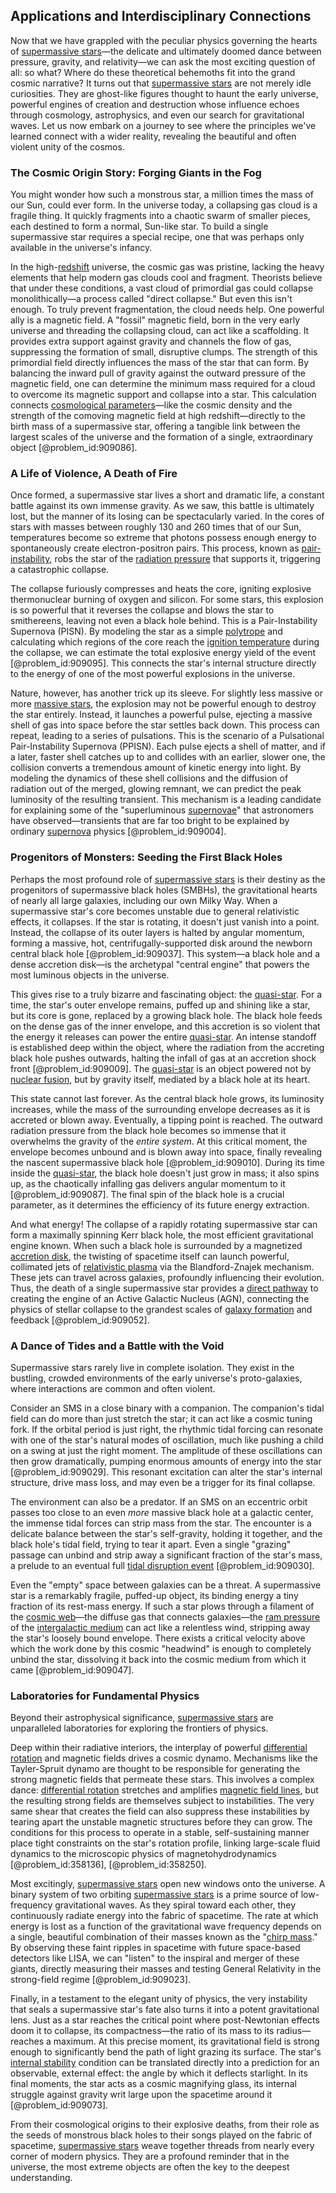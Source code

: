 ## Applications and Interdisciplinary Connections

Now that we have grappled with the peculiar physics governing the hearts of [supermassive stars](@article_id:157944)—the delicate and ultimately doomed dance between pressure, gravity, and relativity—we can ask the most exciting question of all: so what? Where do these theoretical behemoths fit into the grand cosmic narrative? It turns out that [supermassive stars](@article_id:157944) are not merely idle curiosities. They are ghost-like figures thought to haunt the early universe, powerful engines of creation and destruction whose influence echoes through cosmology, astrophysics, and even our search for gravitational waves. Let us now embark on a journey to see where the principles we've learned connect with a wider reality, revealing the beautiful and often violent unity of the cosmos.

### The Cosmic Origin Story: Forging Giants in the Fog

You might wonder how such a monstrous star, a million times the mass of our Sun, could ever form. In the universe today, a collapsing gas cloud is a fragile thing. It quickly fragments into a chaotic swarm of smaller pieces, each destined to form a normal, Sun-like star. To build a single supermassive star requires a special recipe, one that was perhaps only available in the universe's infancy.

In the high-[redshift](@article_id:159451) universe, the cosmic gas was pristine, lacking the heavy elements that help modern gas clouds cool and fragment. Theorists believe that under these conditions, a vast cloud of primordial gas could collapse monolithically—a process called "direct collapse." But even this isn't enough. To truly prevent fragmentation, the cloud needs help. One powerful ally is a magnetic field. A "fossil" magnetic field, born in the very early universe and threading the collapsing cloud, can act like a scaffolding. It provides extra support against gravity and channels the flow of gas, suppressing the formation of small, disruptive clumps. The strength of this primordial field directly influences the mass of the star that can form. By balancing the inward pull of gravity against the outward pressure of the magnetic field, one can determine the minimum mass required for a cloud to overcome its magnetic support and collapse into a star. This calculation connects [cosmological parameters](@article_id:160844)—like the cosmic density and the strength of the comoving magnetic field at high redshift—directly to the birth mass of a supermassive star, offering a tangible link between the largest scales of the universe and the formation of a single, extraordinary object [@problem_id:909086].

### A Life of Violence, A Death of Fire

Once formed, a supermassive star lives a short and dramatic life, a constant battle against its own immense gravity. As we saw, this battle is ultimately lost, but the manner of its losing can be spectacularly varied. In the cores of stars with masses between roughly 130 and 260 times that of our Sun, temperatures become so extreme that photons possess enough energy to spontaneously create electron-positron pairs. This process, known as [pair-instability](@article_id:159946), robs the star of the [radiation pressure](@article_id:142662) that supports it, triggering a catastrophic collapse.

The collapse furiously compresses and heats the core, igniting explosive thermonuclear burning of oxygen and silicon. For some stars, this explosion is so powerful that it reverses the collapse and blows the star to smithereens, leaving not even a black hole behind. This is a Pair-Instability Supernova (PISN). By modeling the star as a simple [polytrope](@article_id:161304) and calculating which regions of the core reach the [ignition temperature](@article_id:199414) during the collapse, we can estimate the total explosive energy yield of the event [@problem_id:909095]. This connects the star's internal structure directly to the energy of one of the most powerful explosions in the universe.

Nature, however, has another trick up its sleeve. For slightly less massive or more [massive stars](@article_id:159390), the explosion may not be powerful enough to destroy the star entirely. Instead, it launches a powerful pulse, ejecting a massive shell of gas into space before the star settles back down. This process can repeat, leading to a series of pulsations. This is the scenario of a Pulsational Pair-Instability Supernova (PPISN). Each pulse ejects a shell of matter, and if a later, faster shell catches up to and collides with an earlier, slower one, the collision converts a tremendous amount of kinetic energy into light. By modeling the dynamics of these shell collisions and the diffusion of radiation out of the merged, glowing remnant, we can predict the peak luminosity of the resulting transient. This mechanism is a leading candidate for explaining some of the "superluminous [supernovae](@article_id:161279)" that astronomers have observed—transients that are far too bright to be explained by ordinary [supernova](@article_id:158957) physics [@problem_id:909004].

### Progenitors of Monsters: Seeding the First Black Holes

Perhaps the most profound role of [supermassive stars](@article_id:157944) is their destiny as the progenitors of supermassive black holes (SMBHs), the gravitational hearts of nearly all large galaxies, including our own Milky Way. When a supermassive star's core becomes unstable due to general relativistic effects, it collapses. If the star is rotating, it doesn't just vanish into a point. Instead, the collapse of its outer layers is halted by angular momentum, forming a massive, hot, centrifugally-supported disk around the newborn central black hole [@problem_id:909037]. This system—a black hole and a dense accretion disk—is the archetypal "central engine" that powers the most luminous objects in the universe.

This gives rise to a truly bizarre and fascinating object: the [quasi-star](@article_id:199575). For a time, the star's outer envelope remains, puffed up and shining like a star, but its core is gone, replaced by a growing black hole. The black hole feeds on the dense gas of the inner envelope, and this accretion is so violent that the energy it releases can power the entire [quasi-star](@article_id:199575). An intense standoff is established deep within the object, where the radiation from the accreting black hole pushes outwards, halting the infall of gas at an accretion shock front [@problem_id:909009]. The [quasi-star](@article_id:199575) is an object powered not by [nuclear fusion](@article_id:138818), but by gravity itself, mediated by a black hole at its heart.

This state cannot last forever. As the central black hole grows, its luminosity increases, while the mass of the surrounding envelope decreases as it is accreted or blown away. Eventually, a tipping point is reached. The outward radiation pressure from the black hole becomes so immense that it overwhelms the gravity of the *entire system*. At this critical moment, the envelope becomes unbound and is blown away into space, finally revealing the nascent supermassive black hole [@problem_id:909010]. During its time inside the [quasi-star](@article_id:199575), the black hole doesn't just grow in mass; it also spins up, as the chaotically infalling gas delivers angular momentum to it [@problem_id:909087]. The final spin of the black hole is a crucial parameter, as it determines the efficiency of its future energy extraction.

And what energy! The collapse of a rapidly rotating supermassive star can form a maximally spinning Kerr black hole, the most efficient gravitational engine known. When such a black hole is surrounded by a magnetized [accretion disk](@article_id:159110), the twisting of spacetime itself can launch powerful, collimated jets of [relativistic plasma](@article_id:159257) via the Blandford-Znajek mechanism. These jets can travel across galaxies, profoundly influencing their evolution. Thus, the death of a single supermassive star provides a [direct pathway](@article_id:188945) to creating the engine of an Active Galactic Nucleus (AGN), connecting the physics of stellar collapse to the grandest scales of [galaxy formation](@article_id:159627) and feedback [@problem_id:909052].

### A Dance of Tides and a Battle with the Void

Supermassive stars rarely live in complete isolation. They exist in the bustling, crowded environments of the early universe's proto-galaxies, where interactions are common and often violent.

Consider an SMS in a close binary with a companion. The companion's tidal field can do more than just stretch the star; it can act like a cosmic tuning fork. If the orbital period is just right, the rhythmic tidal forcing can resonate with one of the star's natural modes of oscillation, much like pushing a child on a swing at just the right moment. The amplitude of these oscillations can then grow dramatically, pumping enormous amounts of energy into the star [@problem_id:909029]. This resonant excitation can alter the star's internal structure, drive mass loss, and may even be a trigger for its final collapse.

The environment can also be a predator. If an SMS on an eccentric orbit passes too close to an even *more* massive black hole at a galactic center, the immense tidal forces can strip mass from the star. The encounter is a delicate balance between the star's self-gravity, holding it together, and the black hole's tidal field, trying to tear it apart. Even a single "grazing" passage can unbind and strip away a significant fraction of the star's mass, a prelude to an eventual full [tidal disruption event](@article_id:159650) [@problem_id:909030].

Even the "empty" space between galaxies can be a threat. A supermassive star is a remarkably fragile, puffed-up object, its binding energy a tiny fraction of its rest-mass energy. If such a star plows through a filament of the [cosmic web](@article_id:161548)—the diffuse gas that connects galaxies—the [ram pressure](@article_id:194438) of the [intergalactic medium](@article_id:157148) can act like a relentless wind, stripping away the star's loosely bound envelope. There exists a critical velocity above which the work done by this cosmic "headwind" is enough to completely unbind the star, dissolving it back into the cosmic medium from which it came [@problem_id:909047].

### Laboratories for Fundamental Physics

Beyond their astrophysical significance, [supermassive stars](@article_id:157944) are unparalleled laboratories for exploring the frontiers of physics.

Deep within their radiative interiors, the interplay of powerful [differential rotation](@article_id:160565) and magnetic fields drives a cosmic dynamo. Mechanisms like the Tayler-Spruit dynamo are thought to be responsible for generating the strong magnetic fields that permeate these stars. This involves a complex dance: [differential rotation](@article_id:160565) stretches and amplifies [magnetic field lines](@article_id:267798), but the resulting strong fields are themselves subject to instabilities. The very same shear that creates the field can also suppress these instabilities by tearing apart the unstable magnetic structures before they can grow. The conditions for this process to operate in a stable, self-sustaining manner place tight constraints on the star's rotation profile, linking large-scale fluid dynamics to the microscopic physics of magnetohydrodynamics [@problem_id:358136], [@problem_id:358250].

Most excitingly, [supermassive stars](@article_id:157944) open new windows onto the universe. A binary system of two orbiting [supermassive stars](@article_id:157944) is a prime source of low-frequency gravitational waves. As they spiral toward each other, they continuously radiate energy into the fabric of spacetime. The rate at which energy is lost as a function of the gravitational wave frequency depends on a single, beautiful combination of their masses known as the "[chirp mass](@article_id:141431)." By observing these faint ripples in spacetime with future space-based detectors like LISA, we can "listen" to the inspiral and merger of these giants, directly measuring their masses and testing General Relativity in the strong-field regime [@problem_id:909023].

Finally, in a testament to the elegant unity of physics, the very instability that seals a supermassive star's fate also turns it into a potent gravitational lens. Just as a star reaches the critical point where post-Newtonian effects doom it to collapse, its compactness—the ratio of its mass to its radius—reaches a maximum. At this precise moment, its gravitational field is strong enough to significantly bend the path of light grazing its surface. The star's [internal stability](@article_id:178024) condition can be translated directly into a prediction for an observable, external effect: the angle by which it deflects starlight. In its final moments, the star acts as a cosmic magnifying glass, its internal struggle against gravity writ large upon the spacetime around it [@problem_id:909073].

From their cosmological origins to their explosive deaths, from their role as the seeds of monstrous black holes to their songs played on the fabric of spacetime, [supermassive stars](@article_id:157944) weave together threads from nearly every corner of modern physics. They are a profound reminder that in the universe, the most extreme objects are often the key to the deepest understanding.